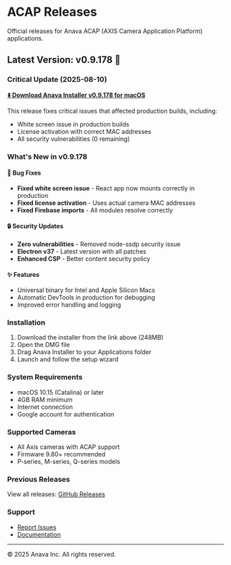 # ACAP Releases

Official releases for Anava ACAP (AXIS Camera Application Platform) applications.

## Latest Version: v0.9.178 🚨

### Critical Update (2025-08-10)

**[⬇️ Download Anava Installer v0.9.178 for macOS](https://github.com/AnavaAcap/anava-infrastructure-deployer/releases/download/v0.9.178/Anava.Installer-0.9.178-universal.dmg)**

This release fixes critical issues that affected production builds, including:
- White screen issue in production builds
- License activation with correct MAC addresses
- All security vulnerabilities (0 remaining)

### What's New in v0.9.178

#### 🐛 Bug Fixes
- **Fixed white screen issue** - React app now mounts correctly in production
- **Fixed license activation** - Uses actual camera MAC addresses
- **Fixed Firebase imports** - All modules resolve correctly

#### 🔒 Security Updates
- **Zero vulnerabilities** - Removed node-ssdp security issue
- **Electron v37** - Latest version with all patches
- **Enhanced CSP** - Better content security policy

#### ✨ Features
- Universal binary for Intel and Apple Silicon Macs
- Automatic DevTools in production for debugging
- Improved error handling and logging

### Installation

1. Download the installer from the link above (248MB)
2. Open the DMG file
3. Drag Anava Installer to your Applications folder
4. Launch and follow the setup wizard

### System Requirements

- macOS 10.15 (Catalina) or later
- 4GB RAM minimum
- Internet connection
- Google account for authentication

### Supported Cameras

- All Axis cameras with ACAP support
- Firmware 9.80+ recommended
- P-series, M-series, Q-series models

### Previous Releases

View all releases: [GitHub Releases](https://github.com/AnavaAcap/anava-infrastructure-deployer/releases)

### Support

- [Report Issues](https://github.com/AnavaAcap/anava-infrastructure-deployer/issues)
- [Documentation](https://github.com/AnavaAcap/anava-infrastructure-deployer/wiki)

---

© 2025 Anava Inc. All rights reserved.
